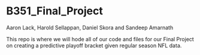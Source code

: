 # B351_Final_Project

Aaron Lack, Harold Sellappan, Daniel Skora and Sandeep Amarnath

This repo is where we will hode all of our code and files for our Final Project on creating a predictive playoff bracket given regular season NFL data. 
